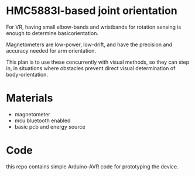 # HMC5883l-based joint orientation

For VR, having small elbow-bands and wristbands for rotation sensing is enough to determine basicorientation.

Magnetometers are low-power, low-drift, and have the precision and accuracy needed for arm orientation.

This plan is to use these concurrently with visual methods, so they can step in, in situations where obstacles prevent direct visual determination of body-orientation.

# Materials

* magnetometer
* mcu bluetooth enabled
* basic pcb and energy source

# Code

this repo contains simple Arduino-AVR code for prototyping the device.
